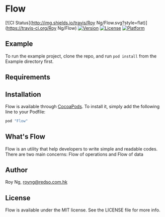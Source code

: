 # Flow

[![CI Status](http://img.shields.io/travis/Roy Ng/Flow.svg?style=flat)](https://travis-ci.org/Roy Ng/Flow)
[![Version](https://img.shields.io/cocoapods/v/Flow.svg?style=flat)](http://cocoapods.org/pods/Flow)
[![License](https://img.shields.io/cocoapods/l/Flow.svg?style=flat)](http://cocoapods.org/pods/Flow)
[![Platform](https://img.shields.io/cocoapods/p/Flow.svg?style=flat)](http://cocoapods.org/pods/Flow)

## Example

To run the example project, clone the repo, and run `pod install` from the Example directory first.

## Requirements

## Installation

Flow is available through [CocoaPods](http://cocoapods.org). To install
it, simply add the following line to your Podfile:

```ruby
pod "Flow"
```


## What's Flow
Flow is an utility that help developers to write simple and readable codes.
There are two main concerns: Flow of operations and Flow of data




## 




## Author

Roy Ng, royng@redso.com.hk

## License

Flow is available under the MIT license. See the LICENSE file for more info.
